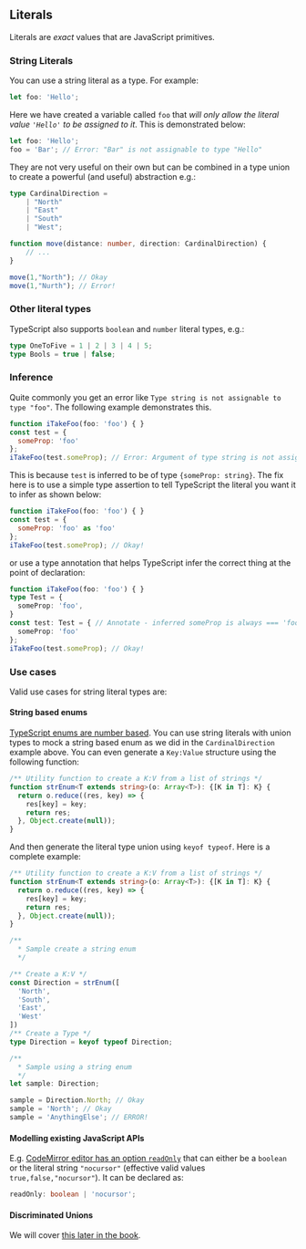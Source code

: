 ## Literals
Literals are *exact* values that are JavaScript primitives. 

### String Literals

You can use a string literal as a type. For example:

```ts
let foo: 'Hello';
```

Here we have created a variable called `foo` that *will only allow the literal value `'Hello'` to be assigned to it*. This is demonstrated below:

```ts
let foo: 'Hello';
foo = 'Bar'; // Error: "Bar" is not assignable to type "Hello"
```

They are not very useful on their own but can be combined in a type union to create a powerful (and useful) abstraction e.g.:

```ts
type CardinalDirection =
    | "North"
    | "East"
    | "South"
    | "West";

function move(distance: number, direction: CardinalDirection) {
    // ...
}

move(1,"North"); // Okay
move(1,"Nurth"); // Error!
```

### Other literal types
TypeScript also supports `boolean` and `number` literal types, e.g.: 

```ts
type OneToFive = 1 | 2 | 3 | 4 | 5;
type Bools = true | false;
```

### Inference 
Quite commonly you get an error like `Type string is not assignable to type "foo"`. The following example demonstrates this.

```js
function iTakeFoo(foo: 'foo') { }
const test = {
  someProp: 'foo'
};
iTakeFoo(test.someProp); // Error: Argument of type string is not assignable to parameter of type 'foo'
```

This is because `test` is inferred to be of type `{someProp: string}`. The fix here is to use a simple type assertion to tell TypeScript the literal you want it to infer as shown below: 

```js
function iTakeFoo(foo: 'foo') { }
const test = {
  someProp: 'foo' as 'foo'
};
iTakeFoo(test.someProp); // Okay!
```

or use a type annotation that helps TypeScript infer the correct thing at the point of declaration: 

```ts
function iTakeFoo(foo: 'foo') { }
type Test = {
  someProp: 'foo',
}
const test: Test = { // Annotate - inferred someProp is always === 'foo'
  someProp: 'foo' 
}; 
iTakeFoo(test.someProp); // Okay!
```

### Use cases
Valid use cases for string literal types are:

#### String based enums

[TypeScript enums are number based](../enums.md). You can use string literals with union types to mock a string based enum as we did in the `CardinalDirection` example above. You can even generate a `Key:Value` structure using the following function: 

```ts
/** Utility function to create a K:V from a list of strings */
function strEnum<T extends string>(o: Array<T>): {[K in T]: K} {
  return o.reduce((res, key) => {
    res[key] = key;
    return res;
  }, Object.create(null));
}
```

And then generate the literal type union using `keyof typeof`. Here is a complete example:

```ts
/** Utility function to create a K:V from a list of strings */
function strEnum<T extends string>(o: Array<T>): {[K in T]: K} {
  return o.reduce((res, key) => {
    res[key] = key;
    return res;
  }, Object.create(null));
}

/**
  * Sample create a string enum
  */

/** Create a K:V */
const Direction = strEnum([
  'North',
  'South',
  'East',
  'West'
])
/** Create a Type */
type Direction = keyof typeof Direction;

/** 
  * Sample using a string enum
  */
let sample: Direction;

sample = Direction.North; // Okay
sample = 'North'; // Okay
sample = 'AnythingElse'; // ERROR!
```

#### Modelling existing JavaScript APIs

E.g. [CodeMirror editor has an option `readOnly`](https://codemirror.net/doc/manual.html#option_readOnly) that can either be a `boolean` or the literal string `"nocursor"` (effective valid values `true,false,"nocursor"`).  It can be declared as:

```ts
readOnly: boolean | 'nocursor';
```

#### Discriminated Unions

We will cover [this later in the book](./discriminated-unions.md).


[](https://github.com/Microsoft/TypeScript/pull/5185)
